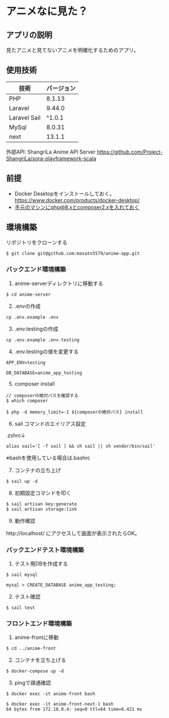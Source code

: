# アニメなに見た？

## アプリの説明
見たアニメと見てないアニメを明確化するためのアプリ。

## 使用技術
|  技術  |  バージョン  |
| ---- | ---- |
|  PHP  |  8.1.13  |
|  Laravel  |  9.44.0  |
|  Laravel Sail  |  ^1.0.1  |
|  MySql  |  8.0.31  |
|  next  |  13.1.1  |

外部API: ShangriLa Anime API Server
https://github.com/Project-ShangriLa/sora-playframework-scala

## 前提
- Docker Desktopをインストールしておく。https://www.docker.com/products/docker-desktop/
- 手元のマシンにphp@8.xとcomposer2.xを入れておく

## 環境構築

リポジトリをクローンする
```
$ git clone git@github.com:masato5579/anime-app.git
```

### バックエンド環境構築

1. anime-serverディレクトリに移動する
```
$ cd anime-server
```

2. .envの作成
```
cp .env.example .env
```

3. .env.testingの作成
```
cp .env.example .env.testing
```
4. .env.testingの値を変更する
```
APP_ENV=testing

DB_DATABASE=anime_app_testing
```

5. composer install
```
// composerの絶対パスを確認する
$ which composer

$ php -d memory_limit=-1 ${composerの絶対パス} install
```

6. sail コマンドのエイリアス設定

.zshrc↓
```
alias sail='[ -f sail ] && sh sail || sh vendor/bin/sail'
```

※bashを使用している場合は.bashrc

7. コンテナの立ち上げ
```
$ sail up -d
```

8. 初期設定コマンドを叩く
```
$ sail artisan key:generate
$ sail artisan storage:link
```

9. 動作確認

http://localhost/ にアクセスして画面が表示されたらOK。

### バックエンドテスト環境構築
1. テスト用DBを作成する
```
$ sail mysql

mysql > CREATE_DATABASE anime_app_testing;
```

2. テスト確認
```
$ sail test
```

### フロントエンド環境構築

1. anime-frontに移動
```
$ cd ../anime-front
```

2. コンテナを立ち上げる
```
$ docker-compose up -d
```

3. pingで疎通確認
```
$ docker exec -it anime-front bash

$ docker exec -it anime-front-next-1 bash
64 bytes from 172.18.0.4: seq=0 ttl=64 time=6.421 ms
```